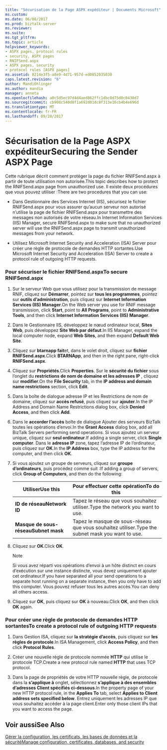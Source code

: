 ```yaml
---
title: "Sécurisation de la Page ASPX expéditeur | Documents Microsoft"
ms.custom: 
ms.date: 06/08/2017
ms.prod: biztalk-server
ms.reviewer: 
ms.suite: 
ms.tgt_pltfrm: 
ms.topic: article
helpviewer_keywords:
- ASPX pages, protocol rules
- security, ASPX pages
- RNIFSend.aspx
- ASPX pages, security
- protocol rules [ASPX pages]
ms.assetid: 8214e3f5-a8e9-4d71-957d-ed0852035030
caps.latest.revision: "6"
author: MandiOhlinger
ms.author: mandia
manager: anneta
ms.openlocfilehash: a0c5d5ec97d4d4aed862ffc1dbc0d75d0c0430d7
ms.sourcegitcommit: cb908c540d8f1a692d01dc8f313e16cb4b4e696d
ms.translationtype: MT
ms.contentlocale: fr-FR
ms.lasthandoff: 09/20/2017
---
```

# <a name="securing-the-sender-aspx-page"></a><span data-ttu-id="4840d-102">Sécurisation de la Page ASPX expéditeur</span><span class="sxs-lookup"><span data-stu-id="4840d-102">Securing the Sender ASPX Page</span></span>
<span data-ttu-id="4840d-103">Cette rubrique décrit comment protéger la page du fichier RNIFSend.aspx à partir de toute utilisation non autorisée.</span><span class="sxs-lookup"><span data-stu-id="4840d-103">This topic describes how to protect the RNIFSend.aspx page from unauthorized use.</span></span> <span data-ttu-id="4840d-104">Il existe deux procédures que vous pouvez utiliser :</span><span class="sxs-lookup"><span data-stu-id="4840d-104">There are two procedures that you can use:</span></span>  
  
-   <span data-ttu-id="4840d-105">Dans Gestionnaire des Services Internet (IIS), sécurisez le fichier RNIFSend.aspx pour vous assurer qu’aucun serveur non autorisé n’utilise la page de fichier RNIFSend.aspx pour transmettre des messages non autorisés de votre réseau.</span><span class="sxs-lookup"><span data-stu-id="4840d-105">In Internet Information Services (IIS) Manager, secure RNIFSend.aspx to make sure that no unauthorized server will use the RNIFSend.aspx page to transmit unauthorized messages from your network.</span></span>  
  
-   <span data-ttu-id="4840d-106">Utilisez Microsoft Internet Security and Acceleration (ISA) Server pour créer une règle de protocole de demandes HTTP sortantes.</span><span class="sxs-lookup"><span data-stu-id="4840d-106">Use Microsoft Internet Security and Acceleration (ISA) Server to create a protocol rule of outgoing HTTP requests.</span></span>  
  
### <a name="to-secure-rnifsendaspx"></a><span data-ttu-id="4840d-107">Pour sécuriser le fichier RNIFSend.aspx</span><span class="sxs-lookup"><span data-stu-id="4840d-107">To secure RNIFSend.aspx</span></span>  
  
1.  <span data-ttu-id="4840d-108">Sur le serveur Web que vous utilisez pour la transmission de message RNIF, cliquez sur **Démarrer**, pointez sur **tous les programmes**, pointez sur **outils d’administration**, puis cliquez sur  **Internet Information Services (IIS) Manager**.</span><span class="sxs-lookup"><span data-stu-id="4840d-108">On the Web server you use for RNIF message transmission, click **Start**, point to **All Programs**, point to **Administrative Tools**, and then click **Internet Information Services (IIS) Manager**.</span></span>  
  
2.  <span data-ttu-id="4840d-109">Dans le Gestionnaire IIS, développez le nœud ordinateur local, **Sites Web**, puis développez **Site Web par défaut**.</span><span class="sxs-lookup"><span data-stu-id="4840d-109">In IIS Manager, expand the local computer node, expand **Web Sites**, and then expand **Default Web Site**.</span></span>  
  
3.  <span data-ttu-id="4840d-110">Cliquez sur **btarnapp fait**et, dans le volet droit, cliquez sur **fichier RNIFSend.aspx**.</span><span class="sxs-lookup"><span data-stu-id="4840d-110">Click **BTARNApp**, and then in the right pane, right-click **RNIFSend.aspx**.</span></span>  
  
4.  <span data-ttu-id="4840d-111">Cliquez sur **Propriétés**.</span><span class="sxs-lookup"><span data-stu-id="4840d-111">Click **Properties**.</span></span> <span data-ttu-id="4840d-112">Sur le **sécurité du fichier** sous l’onglet du **restrictions de nom de domaine et les adresses IP** , cliquez sur **modifier**.</span><span class="sxs-lookup"><span data-stu-id="4840d-112">On the **File Security** tab, in the **IP address and domain name restrictions** section, click **Edit**.</span></span>  
  
5.  <span data-ttu-id="4840d-113">Dans la boîte de dialogue adresse IP et les Restrictions de nom de domaine, cliquez sur **accès refusé**, puis cliquez sur **ajouter**.</span><span class="sxs-lookup"><span data-stu-id="4840d-113">In the IP Address and Domain Name Restrictions dialog box, click **Denied Access**, and then click **Add**.</span></span>  
  
6.  <span data-ttu-id="4840d-114">Dans le **accorder l’accès** boîte de dialogue Ajouter des serveurs BizTalk toutes les opérations d’envoi.</span><span class="sxs-lookup"><span data-stu-id="4840d-114">In the **Grant Access** dialog box, add all BizTalk Servers performing send operations.</span></span> <span data-ttu-id="4840d-115">Si vous ajoutez un serveur unique, cliquez sur **seul ordinateur**.</span><span class="sxs-lookup"><span data-stu-id="4840d-115">If adding a single server, click **Single computer**.</span></span> <span data-ttu-id="4840d-116">Dans le **adresse IP** zone, tapez l’adresse IP de l’ordinateur, puis cliquez sur **OK**.</span><span class="sxs-lookup"><span data-stu-id="4840d-116">In the **IP Address** box, type the IP address for the computer, and then click **OK**.</span></span>  
  
7.  <span data-ttu-id="4840d-117">Si vous ajoutez un groupe de serveurs, cliquez sur **groupe d’ordinateurs**, puis procédez comme suit :</span><span class="sxs-lookup"><span data-stu-id="4840d-117">If adding a group of servers, click **Group of Computers**, and then do the following:</span></span>  
  
    |<span data-ttu-id="4840d-118">Utiliser</span><span class="sxs-lookup"><span data-stu-id="4840d-118">Use this</span></span>|<span data-ttu-id="4840d-119">Pour effectuer cette opération</span><span class="sxs-lookup"><span data-stu-id="4840d-119">To do this</span></span>|  
    |--------------|----------------|  
    |<span data-ttu-id="4840d-120">**ID de réseau**</span><span class="sxs-lookup"><span data-stu-id="4840d-120">**Network ID**</span></span>|<span data-ttu-id="4840d-121">Tapez le réseau que vous souhaitez utiliser.</span><span class="sxs-lookup"><span data-stu-id="4840d-121">Type the network you want to use.</span></span>|  
    |<span data-ttu-id="4840d-122">**Masque de sous-réseau**</span><span class="sxs-lookup"><span data-stu-id="4840d-122">**Subnet mask**</span></span>|<span data-ttu-id="4840d-123">Tapez le masque de sous-réseau que vous souhaitez utiliser.</span><span class="sxs-lookup"><span data-stu-id="4840d-123">Type the subnet mask you want to use.</span></span>|  
  
8.  <span data-ttu-id="4840d-124">Cliquez sur **OK**.</span><span class="sxs-lookup"><span data-stu-id="4840d-124">Click **OK**.</span></span>  
  
    > [!NOTE]
    >  <span data-ttu-id="4840d-125">Si vous avez réparti vos opérations d’envoi à un hôte distinct en cours d’exécution sur une instance distincte, vous devez uniquement ajouter cet ordinateur.</span><span class="sxs-lookup"><span data-stu-id="4840d-125">If you have separated all your send operations to a separate host running on a separate instance, then you only have to add this computer.</span></span> <span data-ttu-id="4840d-126">Vous pouvez refuser tous les autres accès.</span><span class="sxs-lookup"><span data-stu-id="4840d-126">You can deny all others access.</span></span>  
  
9. <span data-ttu-id="4840d-127">Cliquez sur **OK**, puis cliquez sur **OK** à nouveau.</span><span class="sxs-lookup"><span data-stu-id="4840d-127">Click **OK**, and then click **OK** again.</span></span>  
  
### <a name="to-create-a-protocol-rule-of-outgoing-http-requests"></a><span data-ttu-id="4840d-128">Pour créer une règle de protocole de demandes HTTP sortantes</span><span class="sxs-lookup"><span data-stu-id="4840d-128">To create a protocol rule of outgoing HTTP requests</span></span>  
  
1.  <span data-ttu-id="4840d-129">Dans Gestion ISA, cliquez sur **la stratégie d’accès**, puis cliquez sur **les règles de protocole**.</span><span class="sxs-lookup"><span data-stu-id="4840d-129">In ISA Management, click **Access Policy**, and then click **Protocol Rules**.</span></span>  
  
2.  <span data-ttu-id="4840d-130">Créer une nouvelle règle de protocole nommée **HTTP** qui utilise le protocole TCP.</span><span class="sxs-lookup"><span data-stu-id="4840d-130">Create a new protocol rule named **HTTP** that uses TCP protocol.</span></span>  
  
3.  <span data-ttu-id="4840d-131">Dans la page de propriétés de votre HTTP nouvelle règle, de protocole dans la **s’applique à** onglet, sélectionnez **s’applique à des ensembles d’adresses Client spécifiés ci-dessous**.</span><span class="sxs-lookup"><span data-stu-id="4840d-131">In the property page of your new HTTP protocol rule, in the **Applies To** tab, select **Applies to Client address sets specified below**.</span></span> <span data-ttu-id="4840d-132">Entrez uniquement les adresses IP que vous souhaitez accéder à la page client.</span><span class="sxs-lookup"><span data-stu-id="4840d-132">Enter only those client IPs that you want to access the page.</span></span>  
  
## <a name="see-also"></a><span data-ttu-id="4840d-133">Voir aussi</span><span class="sxs-lookup"><span data-stu-id="4840d-133">See Also</span></span>  
 [<span data-ttu-id="4840d-134">Gérer la configuration, les certificats, les bases de données et la sécurité</span><span class="sxs-lookup"><span data-stu-id="4840d-134">Manage configuration, certificates, databases, and security</span></span>](manage-configuration-certificates-databases-security.md)